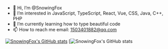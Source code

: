 - 👋 Hi, I’m @SnowingFox
- 👀 I’m interested in JavaScript, TypeScript, React, Vue, CSS, Java, C++, PHP
- 🌱 I’m currently learning how to type beautiful code
- 📫 How to reach me  email: 1503401882@qq.com

<!---
SnowingFox/SnowingFox is a ✨ special ✨ repository because its `README.md` (this file) appears on your GitHub profile.
You can click the Preview link to take a look at your changes.
--->
[![SnowingFox's GitHub stats](https://github-readme-stats.vercel.app/api?username=snowingfox)](https://github.com/anuraghazra/github-readme-stats)
[![SnowingFox's GitHub stats](https://github-readme-streak-stats.herokuapp.com/?user=snowingfox&theme=highcontrast)
